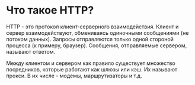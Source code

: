 # Что такое HTTP?

HTTP - это протокол клиент-серверного взаимодействия. Клиент и сервер взаимодействуют, обмениваясь одиночными сообщениями (не потоком данных). Запросы отправляются только одной стороной процесса (к примеру, браузер). Сообщения, отправляемые сервером, называют ответом.

Между клиентом и сервером как правило существует множество посредников, которые работают как шлюзы или кэш. Их называют прокси. В их числе - модемы, маршрутизаторы и т.д.

